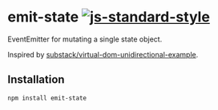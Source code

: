 # emit-state [![js-standard-style](https://img.shields.io/badge/code%20style-standard-brightgreen.svg?style=flat)](https://github.com/feross/standard)

EventEmitter for mutating a single state object.

Inspired by [substack/virtual-dom-unidirectional-example](https://github.com/substack/virtual-dom-unidirectional-example).

## Installation

```
npm install emit-state
```
